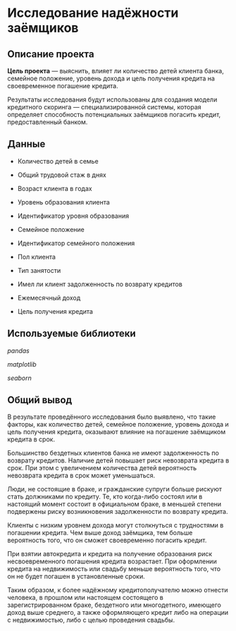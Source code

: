 # Исследование надёжности заёмщиков

## Описание проекта

**Цель проекта** — выяснить, влияет ли количество детей клиента банка, семейное положение, уровень дохода и цель получения кредита на своевременное погашение кредита.

Результаты исследования будут использованы для создания модели кредитного скоринга — специализированной системы, которая определяет способность потенциальных заёмщиков погасить кредит, предоставленный банком.

## Данные

- Количество детей в семье

- Общий трудовой стаж в днях

- Возраст клиента в годах

- Уровень образования клиента

- Идентификатор уровня образования

- Семейное положение

- Идентификатор семейного положения

- Пол клиента

- Тип занятости

- Имел ли клиент задолженность по возврату кредитов

- Ежемесячный доход

- Цель получения кредита

## Используемые библиотеки

*pandas*

*matplotlib*

*seaborn*

## Общий вывод

В результате проведённого исследования было выявлено, что такие факторы, как количество детей, семейное положение, уровень дохода и цель получения кредита, оказывают влияние на погашение заёмщиком кредита в срок.

Большинство бездетных клиентов банка не имеют задолженность по возврату кредитов. Наличие детей повышает риск невозврата кредита в срок. При этом с увеличением количества детей вероятность невозврата кредита в срок может уменьшаться.

Люди, не состоящие в браке, и гражданские супруги больше рискуют стать должниками по кредиту. Те, кто когда-либо состоял или в настоящий момент состоит в официальном браке, в меньшей степени подвержены риску возникновения задолженности по возврату кредита.

Клиенты с низким уровнем дохода могут столкнуться с трудностями в погашении кредита. Чем выше доход заёмщика, тем больше вероятность того, что он сможет своевременно погасить кредит.

При взятии автокредита и кредита на получение образования риск несвоевременного погашения кредита возрастает. При оформлении кредита на недвижимость или свадьбу меньше вероятность того, что он не будет погашен в установленные сроки.

Таким образом, к более надёжному кредитополучателю можно отнести человека, в прошлом или настоящем состоящего в зарегистрированном браке, бездетного или многодетного, имеющего доход выше среднего, а также оформляющего кредит либо на операции с недвижимостью, либо с целью проведения свадьбы.

